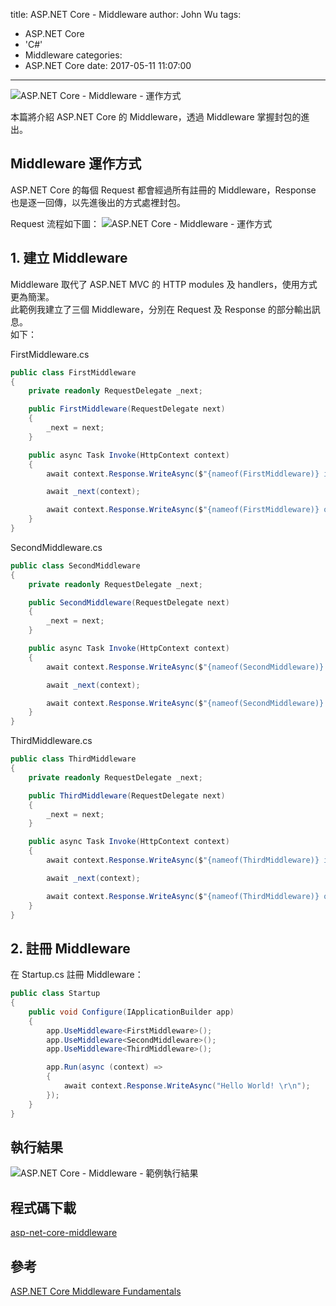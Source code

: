 title: ASP.NET Core - Middleware
author: John Wu
tags:
  - ASP.NET Core
  - 'C#'
  - Middleware
categories:
  - ASP.NET Core
date: 2017-05-11 11:07:00
---
![ASP.NET Core - Middleware - 運作方式](/images/pasted-114p.png)

本篇將介紹 ASP.NET Core 的 Middleware，透過 Middleware 掌握封包的進出。

<!-- more -->

## Middleware 運作方式

ASP.NET Core 的每個 Request 都會經過所有註冊的 Middleware，Response 也是逐一回傳，以先進後出的方式處裡封包。  

Request 流程如下圖：
![ASP.NET Core - Middleware - 運作方式](/images/pasted-114.gif)

## 1. 建立 Middleware

Middleware 取代了 ASP.NET MVC 的 HTTP modules 及 handlers，使用方式更為簡潔。  
此範例我建立了三個 Middleware，分別在 Request 及 Response 的部分輸出訊息。  
如下：

FirstMiddleware.cs
```cs
public class FirstMiddleware
{
    private readonly RequestDelegate _next;

    public FirstMiddleware(RequestDelegate next)
    {
        _next = next;
    }

    public async Task Invoke(HttpContext context)
    {
        await context.Response.WriteAsync($"{nameof(FirstMiddleware)} in. \r\n");

        await _next(context);

        await context.Response.WriteAsync($"{nameof(FirstMiddleware)} out. \r\n");
    }
}
```

SecondMiddleware.cs
```cs
public class SecondMiddleware
{
    private readonly RequestDelegate _next;

    public SecondMiddleware(RequestDelegate next)
    {
        _next = next;
    }

    public async Task Invoke(HttpContext context)
    {
        await context.Response.WriteAsync($"{nameof(SecondMiddleware)} in. \r\n");

        await _next(context);

        await context.Response.WriteAsync($"{nameof(SecondMiddleware)} out. \r\n");
    }
}
```

ThirdMiddleware.cs
```cs
public class ThirdMiddleware
{
    private readonly RequestDelegate _next;

    public ThirdMiddleware(RequestDelegate next)
    {
        _next = next;
    }

    public async Task Invoke(HttpContext context)
    {
        await context.Response.WriteAsync($"{nameof(ThirdMiddleware)} in. \r\n");

        await _next(context);

        await context.Response.WriteAsync($"{nameof(ThirdMiddleware)} out. \r\n");
    }
}
```

## 2. 註冊 Middleware

在 Startup.cs 註冊 Middleware：
```cs
public class Startup
{
    public void Configure(IApplicationBuilder app)
    {
        app.UseMiddleware<FirstMiddleware>();
        app.UseMiddleware<SecondMiddleware>();
        app.UseMiddleware<ThirdMiddleware>();

        app.Run(async (context) =>
        {
            await context.Response.WriteAsync("Hello World! \r\n");
        });
    }
}
```

## 執行結果

![ASP.NET Core - Middleware - 範例執行結果](/images/pasted-114.png)

## 程式碼下載

[asp-net-core-middleware](https://github.com/johnwu1114/asp-net-core-middleware)

## 參考

[ASP.NET Core Middleware Fundamentals](https://docs.microsoft.com/en-us/aspnet/core/fundamentals/middleware)